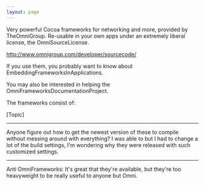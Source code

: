 ```yaml
---
layout: page
---
```




Very powerful Cocoa frameworks for networking and more, provided by TheOmniGroup.  Re-usable in your own apps under an extremely liberal license, the OmniSourceLicense.

http://www.omnigroup.com/developer/sourcecode/

If you use them, you probably want to know about EmbeddingFrameworksInApplications.

You may also be interested in helping the OmniFrameworksDocumentationProject.

The frameworks consist of:

[Topic]


----

Anyone figure out how to get the newest version of these to compile without messing around with everything? I was able to but I had to change a lot of the build settings, I'm wondering why they were released with such customized settings.

----

Anti OmniFrameworks: It's great that they're available, but they're too heavyweight to be really useful to anyone but Omni.
